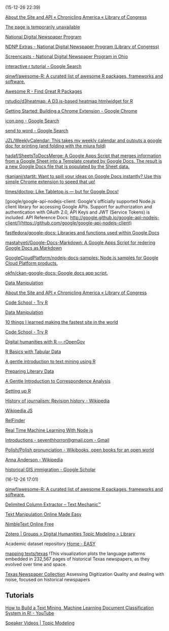 (15-12-26 22:39) 

[About the Site and API « Chronicling America « Library of Congress](http://chroniclingamerica.loc.gov/about/api/)

[The page is temporarily unavailable](http://chroniclingamerica.loc.gov/newspapers.rdf)

[National Digital Newspaper Program](https://www.loc.gov/ndnp/)

[NDNP Extras - National Digital Newspaper Program (Library of Congress)](https://www.loc.gov/ndnp/extras/)

[Screencasts - National Digital Newspaper Program in Ohio](http://apps.ohiohistory.org/ondp/index.php/Screencasts)

[interactive r tutorial - Google Search](https://www.google.co.il/search?q=interactive+r+tutorial&oq=interactive+r+&aqs=chrome.1.69i57j0l5.3163j0j7&sourceid=chrome&ie=UTF-8)

[qinwf/awesome-R: A curated list of awesome R packages, frameworks and software.](https://github.com/qinwf/awesome-R#html-widgets)

[Awesome R - Find Great R Packages](https://awesome-r.com/)

[rstudio/d3heatmap: A D3.js-based heatmap htmlwidget for R](https://github.com/rstudio/d3heatmap)

[Getting Started: Building a Chrome Extension - Google Chrome](https://developer.chrome.com/extensions/getstarted)

[icon.png - Google Search](https://www.google.co.il/search?q=icon.png&oq=icon.png&aqs=chrome..69i57&sourceid=chrome&ie=UTF-8)

[send to word - Google Search](https://www.google.co.il/search?q=word+2016+api&oq=word+2016+api&aqs=chrome..69i57j69i64.9457j0j4&sourceid=chrome&ie=UTF-8#q=send+to+word+)

[JZL/WeeklyCalendar: This takes my weekly calendar and outputs a google doc for printing (and folding with the miura fold)](https://github.com/JZL/WeeklyCalendar)

[hadaf/SheetsToDocsMerge: A Google Apps Script that merges information from a Google Sheet into a Template created by Google Docs. The result is a new Google Docs file that is populated by the Sheet data.](https://github.com/hadaf/SheetsToDocsMerge)

[rkanjani/startit: Want to spill your ideas on Google Docs instantly? Use this simple Chrome extension to speed that up!](https://github.com/rkanjani/startit)

[times/doctop: Like Tabletop.js — but for Google Docs!](https://github.com/times/doctop)

[google/google-api-nodejs-client: Google's officially supported Node.js client library for accessing Google APIs. Support for authorization and authentication with OAuth 2.0, API Keys and JWT (Service Tokens) is included. API Reference Docs: http://google.github.io/google-api-nodejs-client/](https://github.com/google/google-api-nodejs-client)

[fastfedora/google-docs: Libraries and functions used within Google Docs](https://github.com/fastfedora/google-docs)

[mastahyeti/Google-Docs-Markdown: A Google Apps Script for redering Google Docs as Markdown](https://github.com/mastahyeti/Google-Docs-Markdown)

[GoogleCloudPlatform/nodejs-docs-samples: Node.js samples for Google Cloud Platform products.](https://github.com/GoogleCloudPlatform/nodejs-docs-samples)

[okfn/ckan-google-docs: Google docs app script.](https://github.com/okfn/ckan-google-docs)

[Data Manipulation](http://lincolnmullen.com/projects/dh-r/data.html)

[About the Site and API « Chronicling America « Library of Congress](http://chroniclingamerica.loc.gov/about/api/#cors_jsonp)

[Code School - Try R](http://tryr.codeschool.com/levels/2/challenges/35)

[Data Manipulation](http://lincolnmullen.com/projects/dh-r/data.html)

[10 things I learned making the fastest site in the world](https://hackernoon.com/10-things-i-learned-making-the-fastest-site-in-the-world-18a0e1cdf4a7#.2bbrtywfr)

[Code School - Try R](http://tryr.codeschool.com/levels/2/challenges/35)

[Digital humanities with R — rOpenGov](http://ropengov.github.io/r/2015/06/12/Paris/)

[R Basics with Tabular Data](http://programminghistorian.org/lessons/r-basics-with-tabular-data)

[A gentle introduction to text mining using R](https://eight2late.wordpress.com/2015/05/27/a-gentle-introduction-to-text-mining-using-r/)

[Preparing Literary Data](http://www.chlt.org/StatisticalMethods/preparing-literary-data.html)

[A Gentle Introduction to Correspondence Analysis](http://stefansinclair.name/correspondence-analysis/)

[Setting up R](http://lincolnmullen.com/projects/dh-r/setup.html)

[History of journalism: Revision history - Wikipedia](https://en.wikipedia.org/w/index.php?title=History_of_journalism&action=history)

[Wikipedia JS](http://okfnlabs.org/wikipediajs/?url=http%3A%2F%2Fen.wikipedia.org%2Fwiki%2FNormandy_landings)

[RelFinder](http://www.visualdataweb.org/relfinder/relfinder.php)

[Real Time Machine Learning With Node js](https://www.youtube.com/watch?v=5Ad3TH8XGSI)

[Introductions - seventhhorror@gmail.com - Gmail](https://mail.google.com/mail/u/0/?shva=1#search/amy/158e8107c5bde80c)

[Polish/Polish pronunciation - Wikibooks, open books for an open world](https://en.wikibooks.org/wiki/Polish/Polish_pronunciation)

[Anna Anderson - Wikipedia](https://en.wikipedia.org/wiki/Anna_Anderson)

[historical GIS immigration - Google Scholar](https://scholar.google.co.il/scholar?start=20&q=historical+GIS+immigration&hl=en&as_sdt=0,5&as_vis=1)

(16-12-26 17:01) 

[qinwf/awesome-R: A curated list of awesome R packages, frameworks and software.](https://github.com/qinwf/awesome-R#html-widgets)

[Delimited Column Extractor – Text Mechanic™](http://textmechanic.com/text-tools/basic-text-tools/delimited-column-extractor/)

[Text Manipulation Online Made Easy](http://nimbletext.com/HowTo/ManipulateText)

[NimbleText Online Free](http://nimbletext.com/Live/1141802115/)

[Zotero | Groups > Digital Humanities Topic Modeling > Library](https://www.zotero.org/groups/digital_humanities_topic_modeling/items)

Academic dataset repository
[Home - EASY](https://easy.dans.knaw.nl/ui/home)

[mapping texts/texas](http://language.mappingtexts.org/)
!This visualization plots the language patterns embedded in 232,567 pages of historical Texas newspapers, as they evolved over time and space.

[Texas Newspaper Collection](http://mappingtexts.org/quality/)
Assessing Digitization Quality and dealing with noise, focused on historical newspapers
## Tutorials

[How to Build a Text Mining, Machine Learning Document Classification System in R! - YouTube](https://www.youtube.com/watch?v=j1V2McKbkLo)

[Speaker Videos | Topic Modeling](http://mith.umd.edu/topicmodeling/speaker-videos/)
